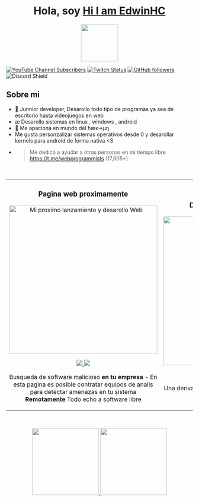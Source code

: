 <div align="center">
<h1 align="center">Hola, soy <a href="https://aristi.dev">Hi I am EdwinHC</a> </h1>
  <img width="100px"   src="https://user-images.githubusercontent.com/51754456/232122415-e58d1cbc-58cd-4617-8c7f-4b221b392e18.png">

</div>


[![YouTube Channel Subscribers](https://img.shields.io/youtube/channel/subscribers/UCIjEgHA1vatSR2K4rfcdNRg?style=social)](https://youtube.com/aristidevs?sub_confirmation=1)
[![Twitch Status](https://img.shields.io/twitch/status/aristidevs?style=social)](https://www.twitch.tv/aristidevs)
[![GitHub followers](https://img.shields.io/github/followers/arisguimera?style=social)](https://github.com/ArisGuimera)
![Discord Shield](https://discordapp.com/api/guilds/807719549075980308/widget.png?style=shield)

## Sobre mi

- 📲 Junnior developer, Desarollo todo tipo de programas ya sea de escritorio hasta videojuegos en web
- æ Desarollo sistemas en linux , windows , android 
- 🎥 Me apaciona en mundo del ħæĸ→µŋ
- Me gusta personzalizar sistemas operativos desde 0 y desarollar kernels para android de forma nativa <3
- > Me dedico a ayudar a otras personas en mi tiempo libre https://t.me/webprogrammists (17,805+)
<br>



<table>
<tr>
<td width="50%">
<h3 align="center">Pagina web proximamente </h3>
<div align="center">
<a href="https://appndcc.web.app/" target="_blank"><img src="https://user-images.githubusercontent.com/51754456/232114455-822d6b7d-c018-4e72-928b-423326262fd2.png" width="400" alt="Mi proximo lanzamiento y desarollo Web"></a>


<p>
<a href="https://github.com/ArisGuimera/Android-Expert" target="_blank">
<img src="[https://user-images.githubusercontent.com/51754456/232114455-822d6b7d-c018-4e72-928b-423326262fd2.png](https://user-images.githubusercontent.com/51754456/232114690-a36585e0-742a-4f42-ab94-85f1ebcc2a74.png)">

  
</a>
<a href="https://youtu.be/vJapzH_46a8" target="_blank">
<img src="https://img.shields.io/badge/-Youtube-green?style=for-the-badge&color=fbfc40">
</a>
</p>
<p> Busqueda de software malicioso <strong> en tu empresa </strong> - En esta pagina es posible contratar equipos de analis para detectar amenazas en tu sistema <strong> Remotamente </strong> Todo echo a software libre </p>
</div>
                                                                                      
</td>

<td width="50%">
               <br>
<h3 align="center">Desarollos en base de datos</h3>
<div align="center">                                       
<a href="https://github.com/ArisGuimera/SimpleAndroidMVVM" target="_blank"><img src="https://user-images.githubusercontent.com/51754456/232123897-d9cfd904-0203-42ff-b206-cd60fa5be464.png" width="400" alt="Modelo Base de datos UML"></a>
  


  
<br>
<p>
<a href="https://github.com/ArisGuimera/SimpleAndroidMVVM" target="_blank">
<img src="https://img.shields.io/badge/C%C3%93DIGO-80ffaa?style=for-the-badge&logo=github&logoColor=black">
</a>
  
  
<a href="https://github.com/awesomeWM/awesome" target="_blank">
<img src="https://user-images.githubusercontent.com/51754456/232123381-1559c2a5-6f57-4eee-901a-a5f69808d490.png">
</a>
</p>
  </p>Una derivacion de awesome, con un thema derivado de yoru, <strong >PROXIMAMENTE</strong></p>
</div>                                                             
</table>                                                                                 
</div>
<br>


<p align="center">
<a href="https://github.com/ArisGuimera">
  <img height="180em" src="https://github-readme-stats-eight-theta.vercel.app/api?username=ArisGuimera&show_icons=true&theme=algolia&include_all_commits=true&count_private=true"/>
  <img height="180em" src="https://github-readme-stats-eight-theta.vercel.app/api/top-langs/?username=ArisGuimera&layout=compact&langs_count=8&theme=algolia"/>
</a>
</p>
